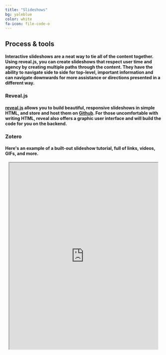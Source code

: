 ```yaml
---
title: "Slideshows"
bg: yaleblue
color: white
fa-icon: file-code-o
---
```


## Process & tools 
#### Interactive slideshows are a neat way to tie all of the content together. Using reveal.js, you can create slideshows that respect user time and agency by creating multiple paths through the content. They have the ability to navigate side to side for top-level, important information and can navigate downwards for more assistance or directions presented in a different way. 

### Reveal.js
#### [reveal.js](https://revealjs.com/#/) allows you to build beautiful, responsive slideshows in simple HTML, and store and host them on [Github](https://github.com). For those uncomfortable with writing HTML, reveal also offers a graphic user interface and will build the code for you on the backend. 

### Zotero
#### Here's an example of a built-out slideshow tutorial, full of links, videos, GIFs, and more.
<center>
  <iframe src="https://uclalibrary.github.io/research-tips/embeds/zotero/" width="95%" height="600px"></iframe>
</center><BR>




